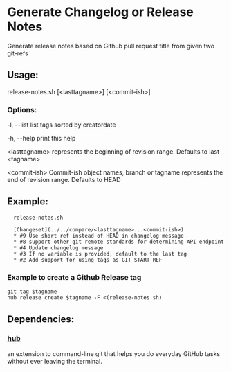 # Generate Changelog or Release Notes

Generate release notes based on Github pull request title from given two git-refs

## Usage:

  release-notes.sh [&lt;lasttagname>] [&lt;commit-ish>]

### Options:

  -l, --list
    list tags sorted by creatordate

  -h, --help
    print this help

  &lt;lasttagname>
    represents the beginning of revision range. Defaults to last &lt;tagname>

  &lt;commit-ish>
    Commit-ish object names, branch or tagname represents the end of revision range. Defaults to HEAD

## Example:

```
  release-notes.sh

  [Changeset](../../compare/<lasttagname>...<commit-ish>)
  * #9 Use short ref instead of HEAD in changelog message
  * #8 support other git remote standards for determining API endpoint
  * #4 Update changelog message
  * #3 If no variable is provided, default to the last tag
  * #2 Add support for using tags as GIT_START_REF
```

### Example to create a Github Release tag

```shell
git tag $tagname
hub release create $tagname -F <(release-notes.sh)
```

## Dependencies:

### [hub](https://hub.github.com)
an extension to command-line git that helps you do everyday GitHub tasks without ever leaving the terminal.
